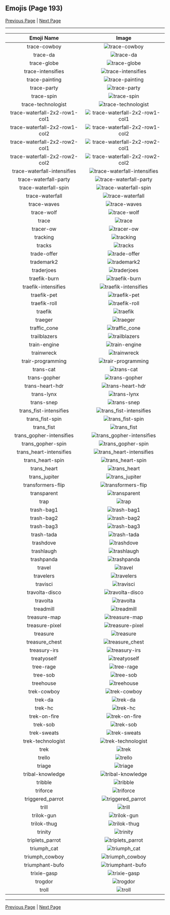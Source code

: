 
## Emojis (Page 193)

[Previous Page](/docs/hc/page-t-0192.md)
  | [Next Page](/docs/hc/page-t-0194.md)

<hr />

|Emoji Name|Image|
| :-: | :-: |
|trace-cowboy| ![trace-cowboy](/emojis/hc/trace-cowboy.png)|
|trace-da| ![trace-da](/emojis/hc/trace-da.png)|
|trace-globe| ![trace-globe](/emojis/hc/trace-globe.gif)|
|trace-intensifies| ![trace-intensifies](/emojis/hc/trace-intensifies.gif)|
|trace-painting| ![trace-painting](/emojis/hc/trace-painting.png)|
|trace-party| ![trace-party](/emojis/hc/trace-party.gif)|
|trace-spin| ![trace-spin](/emojis/hc/trace-spin.gif)|
|trace-technologist| ![trace-technologist](/emojis/hc/trace-technologist.png)|
|trace-waterfall-2x2-row1-col1| ![trace-waterfall-2x2-row1-col1](/emojis/hc/trace-waterfall-2x2-row1-col1.png)|
|trace-waterfall-2x2-row1-col2| ![trace-waterfall-2x2-row1-col2](/emojis/hc/trace-waterfall-2x2-row1-col2.png)|
|trace-waterfall-2x2-row2-col1| ![trace-waterfall-2x2-row2-col1](/emojis/hc/trace-waterfall-2x2-row2-col1.png)|
|trace-waterfall-2x2-row2-col2| ![trace-waterfall-2x2-row2-col2](/emojis/hc/trace-waterfall-2x2-row2-col2.png)|
|trace-waterfall-intensifies| ![trace-waterfall-intensifies](/emojis/hc/trace-waterfall-intensifies.gif)|
|trace-waterfall-party| ![trace-waterfall-party](/emojis/hc/trace-waterfall-party.gif)|
|trace-waterfall-spin| ![trace-waterfall-spin](/emojis/hc/trace-waterfall-spin.gif)|
|trace-waterfall| ![trace-waterfall](/emojis/hc/trace-waterfall.png)|
|trace-waves| ![trace-waves](/emojis/hc/trace-waves.gif)|
|trace-wolf| ![trace-wolf](/emojis/hc/trace-wolf.png)|
|trace| ![trace](/emojis/hc/trace.png)|
|tracer-ow| ![tracer-ow](/emojis/hc/tracer-ow.png)|
|tracking| ![tracking](/emojis/hc/tracking.png)|
|tracks| ![tracks](/emojis/hc/tracks.png)|
|trade-offer| ![trade-offer](/emojis/hc/trade-offer.png)|
|trademark2| ![trademark2](/emojis/hc/trademark2.jpg)|
|traderjoes| ![traderjoes](/emojis/hc/traderjoes.png)|
|traefik-burn| ![traefik-burn](/emojis/hc/traefik-burn.gif)|
|traefik-intensifies| ![traefik-intensifies](/emojis/hc/traefik-intensifies.gif)|
|traefik-pet| ![traefik-pet](/emojis/hc/traefik-pet.gif)|
|traefik-roll| ![traefik-roll](/emojis/hc/traefik-roll.gif)|
|traefik| ![traefik](/emojis/hc/traefik.png)|
|traeger| ![traeger](/emojis/hc/traeger.png)|
|traffic_cone| ![traffic_cone](/emojis/hc/traffic_cone.png)|
|trailblazers| ![trailblazers](/emojis/hc/trailblazers.png)|
|train-engine| ![train-engine](/emojis/hc/train-engine.png)|
|trainwreck| ![trainwreck](/emojis/hc/trainwreck.gif)|
|trair-programming| ![trair-programming](/emojis/hc/trair-programming.png)|
|trans-cat| ![trans-cat](/emojis/hc/trans-cat.png)|
|trans-gopher| ![trans-gopher](/emojis/hc/trans-gopher.png)|
|trans-heart-hdr| ![trans-heart-hdr](/emojis/hc/trans-heart-hdr.png)|
|trans-lynx| ![trans-lynx](/emojis/hc/trans-lynx.png)|
|trans-snep| ![trans-snep](/emojis/hc/trans-snep.png)|
|trans_fist-intensifies| ![trans_fist-intensifies](/emojis/hc/trans_fist-intensifies.gif)|
|trans_fist-spin| ![trans_fist-spin](/emojis/hc/trans_fist-spin.gif)|
|trans_fist| ![trans_fist](/emojis/hc/trans_fist.png)|
|trans_gopher-intensifies| ![trans_gopher-intensifies](/emojis/hc/trans_gopher-intensifies.gif)|
|trans_gopher-spin| ![trans_gopher-spin](/emojis/hc/trans_gopher-spin.gif)|
|trans_heart-intensifies| ![trans_heart-intensifies](/emojis/hc/trans_heart-intensifies.gif)|
|trans_heart-spin| ![trans_heart-spin](/emojis/hc/trans_heart-spin.gif)|
|trans_heart| ![trans_heart](/emojis/hc/trans_heart.png)|
|trans_jupiter| ![trans_jupiter](/emojis/hc/trans_jupiter.png)|
|transformers-flip| ![transformers-flip](/emojis/hc/transformers-flip.gif)|
|transparent| ![transparent](/emojis/hc/transparent.png)|
|trap| ![trap](/emojis/hc/trap.png)|
|trash-bag1| ![trash-bag1](/emojis/hc/trash-bag1.png)|
|trash-bag2| ![trash-bag2](/emojis/hc/trash-bag2.png)|
|trash-bag3| ![trash-bag3](/emojis/hc/trash-bag3.png)|
|trash-tada| ![trash-tada](/emojis/hc/trash-tada.png)|
|trashdove| ![trashdove](/emojis/hc/trashdove.png)|
|trashlaugh| ![trashlaugh](/emojis/hc/trashlaugh.png)|
|trashpanda| ![trashpanda](/emojis/hc/trashpanda.png)|
|travel| ![travel](/emojis/hc/travel.png)|
|travelers| ![travelers](/emojis/hc/travelers.gif)|
|travisci| ![travisci](/emojis/hc/travisci.png)|
|travolta-disco| ![travolta-disco](/emojis/hc/travolta-disco.gif)|
|travolta| ![travolta](/emojis/hc/travolta.gif)|
|treadmill| ![treadmill](/emojis/hc/treadmill.png)|
|treasure-map| ![treasure-map](/emojis/hc/treasure-map.png)|
|treasure-pixel| ![treasure-pixel](/emojis/hc/treasure-pixel.gif)|
|treasure| ![treasure](/emojis/hc/treasure.jpg)|
|treasure_chest| ![treasure_chest](/emojis/hc/treasure_chest.png)|
|treasury-irs| ![treasury-irs](/emojis/hc/treasury-irs.png)|
|treatyoself| ![treatyoself](/emojis/hc/treatyoself.png)|
|tree-rage| ![tree-rage](/emojis/hc/tree-rage.png)|
|tree-sob| ![tree-sob](/emojis/hc/tree-sob.png)|
|treehouse| ![treehouse](/emojis/hc/treehouse.png)|
|trek-cowboy| ![trek-cowboy](/emojis/hc/trek-cowboy.png)|
|trek-da| ![trek-da](/emojis/hc/trek-da.png)|
|trek-hc| ![trek-hc](/emojis/hc/trek-hc.png)|
|trek-on-fire| ![trek-on-fire](/emojis/hc/trek-on-fire.gif)|
|trek-sob| ![trek-sob](/emojis/hc/trek-sob.png)|
|trek-sweats| ![trek-sweats](/emojis/hc/trek-sweats.png)|
|trek-technologist| ![trek-technologist](/emojis/hc/trek-technologist.png)|
|trek| ![trek](/emojis/hc/trek.png)|
|trello| ![trello](/emojis/hc/trello.png)|
|triage| ![triage](/emojis/hc/triage.png)|
|tribal-knowledge| ![tribal-knowledge](/emojis/hc/tribal-knowledge.png)|
|tribble| ![tribble](/emojis/hc/tribble.png)|
|triforce| ![triforce](/emojis/hc/triforce.gif)|
|triggered_parrot| ![triggered_parrot](/emojis/hc/triggered_parrot.gif)|
|trill| ![trill](/emojis/hc/trill.png)|
|trilok-gun| ![trilok-gun](/emojis/hc/trilok-gun.gif)|
|trilok-thug| ![trilok-thug](/emojis/hc/trilok-thug.gif)|
|trinity| ![trinity](/emojis/hc/trinity.png)|
|triplets_parrot| ![triplets_parrot](/emojis/hc/triplets_parrot.gif)|
|triumph_cat| ![triumph_cat](/emojis/hc/triumph_cat.png)|
|triumph_cowboy| ![triumph_cowboy](/emojis/hc/triumph_cowboy.png)|
|triumphant-bufo| ![triumphant-bufo](/emojis/hc/triumphant-bufo.png)|
|trixie-gasp| ![trixie-gasp](/emojis/hc/trixie-gasp.jpg)|
|trogdor| ![trogdor](/emojis/hc/trogdor.gif)|
|troll| ![troll](/emojis/hc/troll.png)|

<hr/>

[Previous Page](/docs/hc/page-t-0192.md)
  | [Next Page](/docs/hc/page-t-0194.md)